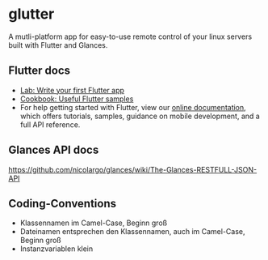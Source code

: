 # glutter

A mutli-platform app for easy-to-use remote control of your linux servers built with Flutter and Glances.

## Flutter docs

- [Lab: Write your first Flutter app](https://flutter.dev/docs/get-started/codelab)
- [Cookbook: Useful Flutter samples](https://flutter.dev/docs/cookbook)
- For help getting started with Flutter, view our
[online documentation](https://flutter.dev/docs), which offers tutorials,
samples, guidance on mobile development, and a full API reference.

## Glances API docs
https://github.com/nicolargo/glances/wiki/The-Glances-RESTFULL-JSON-API

## Coding-Conventions

- Klassennamen im Camel-Case, Beginn groß
- Dateinamen entsprechen den Klassennamen, auch im Camel-Case, Beginn groß
- Instanzvariablen klein
